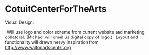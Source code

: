 CotuitCenterForTheArts
======================

Visual Design:

-Will use logo and color scheme from current website and marketing collateral. (Michael will email us digital copy of logo.)
-Layout and functionality will drawn heavy inspiration from http://www.waltonartscenter.org  